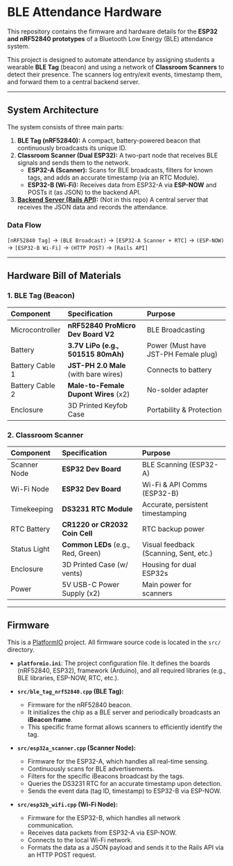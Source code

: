 # BLE Attendance Hardware

This repository contains the firmware and hardware details for the **ESP32 and nRF52840 prototypes** of a Bluetooth Low Energy (BLE) attendance system.

This project is designed to automate attendance by assigning students a wearable **BLE Tag** (beacon) and using a network of **Classroom Scanners** to detect their presence. The scanners log entry/exit events, timestamp them, and forward them to a central backend server.

---

## System Architecture

The system consists of three main parts:

1.  **BLE Tag (nRF52840):** A compact, battery-powered beacon that continuously broadcasts its unique ID.
2.  **Classroom Scanner (Dual ESP32):** A two-part node that receives BLE signals and sends them to the network.
    * **ESP32-A (Scanner):** Scans for BLE broadcasts, filters for known tags, and adds an accurate timestamp (via an RTC Module).
    * **ESP32-B (Wi-Fi):** Receives data from ESP32-A via **ESP-NOW** and POSTs it (as JSON) to the backend API.
3.  **[Backend Server (Rails API)](https://github.com/JohnReyGimenez/BLE-Attendance-API):** (Not in this repo) A central server that receives the JSON data and records the attendance.

### Data Flow

`[nRF52840 Tag]` $\to$ `(BLE Broadcast)` $\to$ `[ESP32-A Scanner + RTC]` $\to$ `(ESP-NOW)` $\to$ `[ESP32-B Wi-Fi]` $\to$ `(HTTP POST)` $\to$ `[Rails API]`

---

## Hardware Bill of Materials

### 1. BLE Tag (Beacon)

| Component | Specification | Purpose |
| :--- | :--- | :--- |
| Microcontroller | **nRF52840 ProMicro Dev Board V2** | BLE Broadcasting |
| Battery | **3.7V LiPo (e.g., 501515 80mAh)** | Power (Must have JST-PH Female plug) |
| Battery Cable 1 | **JST-PH 2.0 Male** (with bare wires) | Connects to battery |
| Battery Cable 2 | **Male-to-Female Dupont Wires** (x2) | No-solder adapter |
| Enclosure | 3D Printed Keyfob Case | Portability & Protection |

### 2. Classroom Scanner

| Component | Specification | Purpose |
| :--- | :--- | :--- |
| Scanner Node | **ESP32 Dev Board** | BLE Scanning (ESP32-A) |
| Wi-Fi Node | **ESP32 Dev Board** | Wi-Fi & API Comms (ESP32-B) |
| Timekeeping | **DS3231 RTC Module** | Accurate, persistent timestamping |
| RTC Battery | **CR1220 or CR2032 Coin Cell** | RTC backup power |
| Status Light | **Common LEDs** (e.g., Red, Green) | Visual feedback (Scanning, Sent, etc.) |
| Enclosure | 3D Printed Case (w/ vents) | Housing for dual ESP32s |
| Power | 5V USB-C Power Supply (x2) | Main power for scanners |

---

## Firmware

This is a [PlatformIO](https://platformio.org/) project. All firmware source code is located in the `src/` directory.

* **`platformio.ini`**: The project configuration file. It defines the boards (nRF52840, ESP32), framework (Arduino), and all required libraries (e.g., BLE libraries, ESP-NOW, RTC, etc.).

* **`src/ble_tag_nrf52840.cpp` (BLE Tag):**
    * Firmware for the nRF52840 beacon.
    * It initializes the chip as a BLE server and periodically broadcasts an **iBeacon frame**.
    * This specific frame format allows scanners to efficiently identify the tag.

* **`src/esp32a_scanner.cpp` (Scanner Node):**
    * Firmware for the ESP32-A, which handles all real-time sensing.
    * Continuously scans for BLE advertisements.
    * Filters for the specific iBeacons broadcast by the tags.
    * Queries the DS3231 RTC for an accurate timestamp upon detection.
    * Sends the event data (tag ID, timestamp) to ESP32-B via ESP-NOW.

* **`src/esp32b_wifi.cpp` (Wi-Fi Node):**
    * Firmware for the ESP32-B, which handles all network communication.
    * Receives data packets from ESP32-A via ESP-NOW.
    * Connects to the local Wi-Fi network.
    * Formats the data as a JSON payload and sends it to the Rails API via an HTTP POST request.



